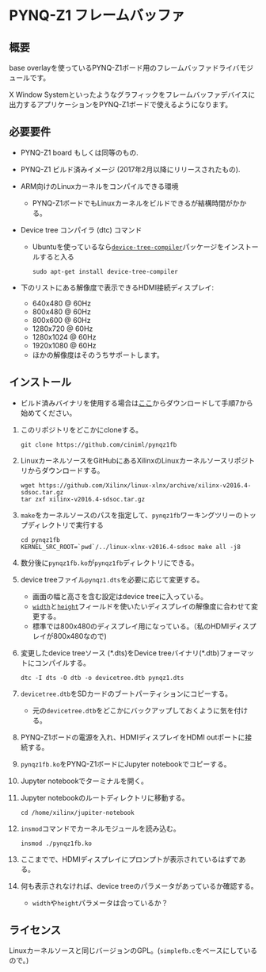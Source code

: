 # PYNQ-Z1 フレームバッファ

## 概要
base overlayを使っているPYNQ-Z1ボード用のフレームバッファドライバモジュールです。

X Window Systemといったようなグラフィックをフレームバッファデバイスに出力するアプリケーションをPYNQ-Z1ボードで使えるようになります。

## 必要要件
* PYNQ-Z1 board もしくは同等のもの.
* PYNQ-Z1 ビルド済みイメージ (2017年2月以降にリリースされたもの).
* ARM向けのLinuxカーネルをコンパイルできる環境
    * PYNQ-Z1ボードでもLinuxカーネルをビルドできるが結構時間がかかる。
    
* Device tree コンパイラ (dtc) コマンド
    * Ubuntuを使っているなら[`device-tree-compiler`](https://launchpad.net/ubuntu/+source/device-tree-compiler)パッケージをインストールすると入る
    
        ```
        sudo apt-get install device-tree-compiler
        ```

* 下のリストにある解像度で表示できるHDMI接続ディスプレイ:
    * 640x480 @ 60Hz
    * 800x480 @ 60Hz
    * 800x600 @ 60Hz
    * 1280x720 @ 60Hz
    * 1280x1024 @ 60Hz
    * 1920x1080 @ 60Hz
    * ほかの解像度はそのうちサポートします。

## インストール
* ビルド済みバイナリを使用する場合は[ここ](https://github.com/ciniml/pynqz1fb/releases/download/v0.1/pynqz1fb_0.1.zip)からダウンロードして手順7から始めてください。

1. このリポジトリをどこかにcloneする。
    
    ```
    git clone https://github.com/ciniml/pynqz1fb
    ```

2. LinuxカーネルソースをGitHubにあるXilinxのLinuxカーネルソースリポジトリからダウンロードする。 
    
    ```
    wget https://github.com/Xilinx/linux-xlnx/archive/xilinx-v2016.4-sdsoc.tar.gz
    tar zxf xilinx-v2016.4-sdsoc.tar.gz
    ```

3. `make`をカーネルソースのパスを指定して、`pynqz1fb`ワーキングツリーのトップディレクトリで実行する
    
    ```
    cd pynqz1fb
    KERNEL_SRC_ROOT=`pwd`/../linux-xlnx-v2016.4-sdsoc make all -j8
    ```

4. 数分後に`pynqz1fb.ko`が`pynqz1fb`ディレクトリにできる。

5. device treeファイル`pynqz1.dts`を必要に応じて変更する。
    * 画面の幅と高さを含む設定はdevice treeに入っている。
    * [`width`](https://github.com/ciniml/pynqz1fb/blob/master/pynqz1.dts#L452)と[`height`](https://github.com/ciniml/pynqz1fb/blob/master/pynqz1.dts#L454)フィールドを使いたいディスプレイの解像度に合わせて変更する。
    * 標準では800x480のディスプレイ用になっている。（私のHDMIディスプレイが800x480なので)
6. 変更したdevice treeソース (\*.dts)をDevice treeバイナリ(\*.dtb)フォーマットにコンパイルする。
    ```
    dtc -I dts -O dtb -o devicetree.dtb pynqz1.dts
    ```

7. `devicetree.dtb`をSDカードのブートパーティションにコピーする。
    * 元の`devicetree.dtb`をどこかにバックアップしておくように気を付ける。

8. PYNQ-Z1ボードの電源を入れ、HDMIディスプレイをHDMI outポートに接続する。
9. `pynqz1fb.ko`をPYNQ-Z1ボードにJupyter notebookでコピーする。
10. Jupyter notebookでターミナルを開く。
11. Jupyter notebookのルートディレクトリに移動する。
    ```
    cd /home/xilinx/jupiter-notebook
    ```
12. `insmod`コマンドでカーネルモジュールを読み込む。
    ```
    insmod ./pynqz1fb.ko
    ```
13. ここまでで、HDMIディスプレイにプロンプトが表示されているはずである。
14. 何も表示されなければ、device treeのパラメータがあっているか確認する。
    * `width`や`height`パラメータは合っているか？

## ライセンス
Linuxカーネルソースと同じバージョンのGPL。(`simplefb.c`をベースにしているので。)


